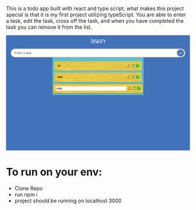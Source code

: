 

This is a todo app built with react and type script, what makes this project special is that it is my first project utilizing typeScript. You are able to enter a task, edit the task, cross off the task, and when you have completed the task you can remove it from the list.  

<img src="./src/assests/Taskify.png" alt="taskify picture" />

<h1> To run on your env: </h1> 
<ul>
    <li> Clone Repo </li>
    <li> run npm i </li>
    <li> project should be running on localhost 3000 </li>
</ul>
